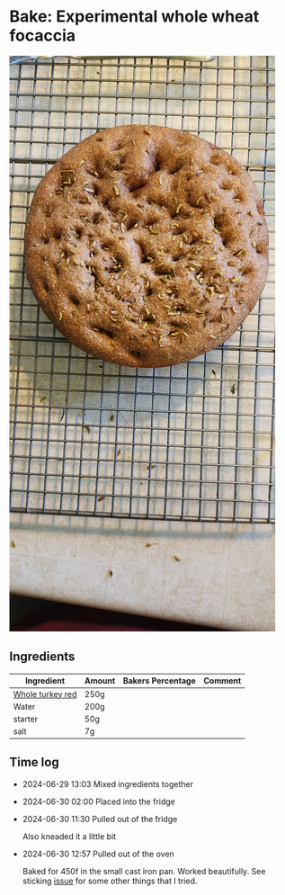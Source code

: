 # Bake: Experimental whole wheat focaccia

![focaccia](./whole-wheat-focaccia.jpg)

## Ingredients

| Ingredient                 | Amount | Bakers Percentage | Comment |
| -------------------------- | ------ | ----------------- | ------- |
| [Whole turkey red](../739) | 250g   |                   |         |
| Water                      | 200g   |                   |         |
| starter                    | 50g    |                   |         |
| salt                       | 7g     |                   |         |

## Time log

- 2024-06-29 13:03 Mixed ingredients together
- 2024-06-30 02:00 Placed into the fridge
- 2024-06-30 11:30 Pulled out of the fridge

  Also kneaded it a little bit

- 2024-06-30 12:57 Pulled out of the oven

  Baked for 450f in the small cast iron pan. Worked beautifully. See sticking [issue](../592) for some other things that I tried.